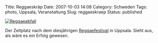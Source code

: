 Title: Reggaeskräp
Date: 2007-10-03 14:08
Category: Schweden
Tags: photo, Uppsala, Veranstaltung
Slug: reggaeskraep
Status: published

[![Reggaeabfall](/pic/reggaeskrap_s.jpg "Reggaeabfall")](/pic/reggaeskrap_l.jpg)

Der Zeltplatz nach dem diesjährigen
[Reggaefestival](http://www.uppsalareggaefestival.se/) in Uppsala. Sieht
aus, als wäre es ein Erfolg gewesen.

